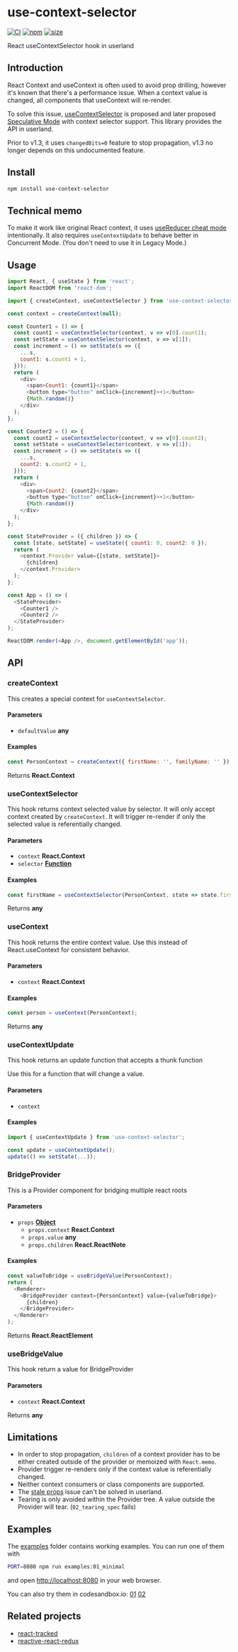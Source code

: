 # use-context-selector

[![CI](https://img.shields.io/github/workflow/status/dai-shi/use-context-selector/CI)](https://github.com/dai-shi/use-context-selector/actions?query=workflow%3ACI)
[![npm](https://img.shields.io/npm/v/use-context-selector)](https://www.npmjs.com/package/use-context-selector)
[![size](https://img.shields.io/bundlephobia/minzip/use-context-selector)](https://bundlephobia.com/result?p=use-context-selector)

React useContextSelector hook in userland

## Introduction

React Context and useContext is often used to avoid prop drilling,
however it's known that there's a performance issue.
When a context value is changed, all components that useContext
will re-render.

To solve this issue,
[useContextSelector](https://github.com/reactjs/rfcs/pull/119)
is proposed and later proposed
[Speculative Mode](https://github.com/reactjs/rfcs/pull/150)
with context selector support.
This library provides the API in userland.

Prior to v1.3, it uses `changedBits=0` feature to stop propagation,
v1.3 no longer depends on this undocumented feature.

## Install

```bash
npm install use-context-selector
```

## Technical memo

To make it work like original React context, it uses
[useReducer cheat mode](https://overreacted.io/a-complete-guide-to-useeffect/#why-usereducer-is-the-cheat-mode-of-hooks) intentionally.
It also requires `useContextUpdate` to behave better in Concurrent Mode.
(You don't need to use it in Legacy Mode.)

## Usage

```javascript
import React, { useState } from 'react';
import ReactDOM from 'react-dom';

import { createContext, useContextSelector } from 'use-context-selector';

const context = createContext(null);

const Counter1 = () => {
  const count1 = useContextSelector(context, v => v[0].count1);
  const setState = useContextSelector(context, v => v[1]);
  const increment = () => setState(s => ({
    ...s,
    count1: s.count1 + 1,
  }));
  return (
    <div>
      <span>Count1: {count1}</span>
      <button type="button" onClick={increment}>+1</button>
      {Math.random()}
    </div>
  );
};

const Counter2 = () => {
  const count2 = useContextSelector(context, v => v[0].count2);
  const setState = useContextSelector(context, v => v[1]);
  const increment = () => setState(s => ({
    ...s,
    count2: s.count2 + 1,
  }));
  return (
    <div>
      <span>Count2: {count2}</span>
      <button type="button" onClick={increment}>+1</button>
      {Math.random()}
    </div>
  );
};

const StateProvider = ({ children }) => {
  const [state, setState] = useState({ count1: 0, count2: 0 });
  return (
    <context.Provider value={[state, setState]}>
      {children}
    </context.Provider>
  );
};

const App = () => (
  <StateProvider>
    <Counter1 />
    <Counter2 />
  </StateProvider>
);

ReactDOM.render(<App />, document.getElementById('app'));
```

## API

<!-- Generated by documentation.js. Update this documentation by updating the source code. -->

### createContext

This creates a special context for `useContextSelector`.

#### Parameters

-   `defaultValue` **any** 

#### Examples

```javascript
const PersonContext = createContext({ firstName: '', familyName: '' });
```

Returns **React.Context** 

### useContextSelector

This hook returns context selected value by selector.
It will only accept context created by `createContext`.
It will trigger re-render if only the selected value is referentially changed.

#### Parameters

-   `context` **React.Context** 
-   `selector` **[Function](https://developer.mozilla.org/docs/Web/JavaScript/Reference/Statements/function)** 

#### Examples

```javascript
const firstName = useContextSelector(PersonContext, state => state.firstName);
```

Returns **any** 

### useContext

This hook returns the entire context value.
Use this instead of React.useContext for consistent behavior.

#### Parameters

-   `context` **React.Context** 

#### Examples

```javascript
const person = useContext(PersonContext);
```

Returns **any** 

### useContextUpdate

This hook returns an update function that accepts a thunk function

Use this for a function that will change a value.

#### Parameters

-   `context`  

#### Examples

```javascript
import { useContextUpdate } from 'use-context-selector';

const update = useContextUpdate();
update(() => setState(...));
```

### BridgeProvider

This is a Provider component for bridging multiple react roots

#### Parameters

-   `props` **[Object](https://developer.mozilla.org/docs/Web/JavaScript/Reference/Global_Objects/Object)** 
    -   `props.context` **React.Context** 
    -   `props.value` **any** 
    -   `props.children` **React.ReactNote** 

#### Examples

```javascript
const valueToBridge = useBridgeValue(PersonContext);
return (
  <Renderer>
    <BridgeProvider context={PersonContext} value={valueToBridge}>
      {children}
    </BridgeProvider>
  </Renderer>
);
```

Returns **React.ReactElement** 

### useBridgeValue

This hook return a value for BridgeProvider

#### Parameters

-   `context` **React.Context** 

Returns **any** 

## Limitations

-   In order to stop propagation, `children` of a context provider has to be either created outside of the provider or memoized with `React.memo`.
-   Provider trigger re-renders only if the context value is referentially changed.
-   Neither context consumers or class components are supported.
-   The [stale props](https://react-redux.js.org/api/hooks#stale-props-and-zombie-children) issue can't be solved in userland.
-   Tearing is only avoided within the Provider tree. A value outside the Provider will tear. (`02_tearing_spec` fails)

## Examples

The [examples](examples) folder contains working examples.
You can run one of them with

```bash
PORT=8080 npm run examples:01_minimal
```

and open <http://localhost:8080> in your web browser.

You can also try them in codesandbox.io:
[01](https://codesandbox.io/s/github/dai-shi/use-context-selector/tree/master/examples/01_minimal)
[02](https://codesandbox.io/s/github/dai-shi/use-context-selector/tree/master/examples/02_typescript)

## Related projects

-   [react-tracked](https://github.com/dai-shi/react-tracked)
-   [reactive-react-redux](https://github.com/dai-shi/reactive-react-redux)
